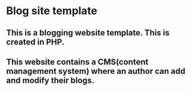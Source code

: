 # Blog site template

## This is a blogging website template. This is created in PHP.
## This website contains a CMS(content management system) where an author can add and modify their blogs.
